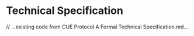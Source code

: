 # Technical Specification

// ...existing code from CUE Protocol A Formal Technical Specification.md...
